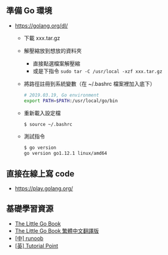## 準備 Go 環境
- https://golang.org/dl/
  - 下載 xxx.tar.gz
  - 解壓縮放到想放的資料夾
    - 直接點選檔案解壓縮
    - 或是下指令 ```sudo tar -C /usr/local -xzf xxx.tar.gz```
    
  - 將路徑註冊到系統變數（在 ~/.bashrc 檔案裡加入底下）
    ```bash
    # 2019.03.19, Go environment
    export PATH=$PATH:/usr/local/go/bin
    ```
    
  - 重新載入設定檔
    ```bash
    $ source ~/.bashrc
    ```
  - 測試指令
    ```bash
    $ go version
    go version go1.12.1 linux/amd64
    ```


## 直接在線上寫 code
- https://play.golang.org/

## 基礎學習資源
- [The Little Go Book](https://www.openmymind.net/The-Little-Go-Book/) 
- [The Little Go Book 繁體中文翻譯版](https://kevingo.github.io/the-little-go-book/)
- [[中] runoob](http://www.runoob.com/go/go-tutorial.html)
- [[英] Tutorial Point](https://www.tutorialspoint.com/go/index.htm)

